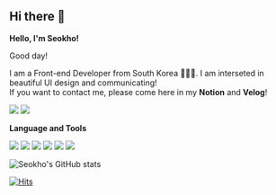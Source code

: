 ## Hi there 👋

**Hello, I'm Seokho!**

Good day!

I am a Front-end Developer from South Korea 🧑🏻‍💻. I am interseted in beautiful UI design and communicating! 
<br> If you want to contact me, please come here in my **Notion** and **Velog**!

<a href="https://velog.io/@leesegho"><img src="https://img.shields.io/badge/Velog-20C997?style=flat-square&logo=velog&logoColor=white"/></a> <a href="https://auspicious-move-42f.notion.site/Hello-I-m-Seokho-830e5bda6d3445dba22945df18473aaf"><img src="https://img.shields.io/badge/Notion-black?style=flat-square&logo=Notion&logoColor=white"/></a>

**Language and Tools** 

<img src="https://img.shields.io/badge/REACT-black?style=flat-square&logo=react&logoColor=61DAFB"/> <img src="https://img.shields.io/badge/-JAVASCRIPT-F7DF1E?style=flat-square&logo=JAVASCRIPT&logoColor=black"/> <img src="https://img.shields.io/badge/-STYLED_COMPONENTS-DB7093?style=flat-square&logo=styledcomponents&logoColor=white"/> <img src="https://img.shields.io/badge/-SASS-CC6699?style=flat-square&logo=styledcomponents&logoColor=white"/> <img src="https://img.shields.io/badge/HTML5-E34F26?style=flat-square&logo=HTML5&logoColor=white"/> <img src="https://img.shields.io/badge/CSS3-1572B6?style=flat-square&logo=CSS3&logoColor=white"/> 


![Seokho's GitHub stats](https://github-readme-stats.vercel.app/api?username=Seokho0120&theme=github_dark&show_icons=true)



[![Hits](https://hits.seeyoufarm.com/api/count/incr/badge.svg?url=https%3A%2F%2Fgithub.com%2FSeokho0120&count_bg=%232E57EC&title_bg=%23898989&icon=ghostery.svg&icon_color=%23E7E7E7&title=Profile+views&edge_flat=false)](https://hits.seeyoufarm.com)
